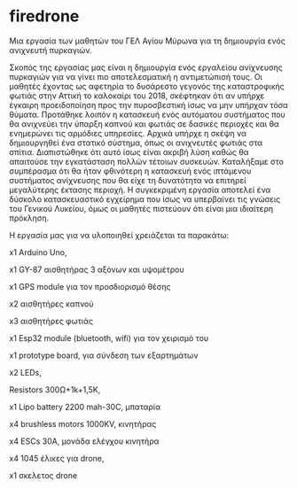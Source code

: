 # firedrone
Μια εργασία των μαθητών του ΓΕΛ Αγίου Μύρωνα για τη δημιουργία ενός ανιχνευτή πυρκαγιών.

Σκοπός της εργασίας μας είναι η δημιουργία ενός εργαλείου ανίχνευσης πυρκαγιών για να γίνει πιο αποτελεσματική η αντιμετώπισή τους.
Οι μαθητές έχοντας ως αφετηρία το δυσάρεστο γεγονός της καταστροφικής φωτιάς στην Αττική το καλοκαίρι του 2018, σκέφτηκαν ότι αν υπήρχε έγκαιρη προειδοποίηση προς την πυροσβεστική ίσως να μην υπήρχαν τόσα θύματα. 
Προτάθηκε λοιπόν η κατασκευή ενός αυτόματου συστήματος που θα ανιχνεύει την ύπαρξη καπνού και φωτιάς σε δασικές περιοχές και θα ενημερώνει τις αρμόδιες υπηρεσίες.
Αρχικά υπήρχε η σκέψη να δημιουργηθεί ένα στατικό σύστημα, όπως οι ανιχνευτές φωτιάς στα σπίτια. Διαπιστώθηκε ότι αυτό ίσως είναι ακριβή λύση καθώς θα απαιτούσε την εγκατάσταση πολλών τέτοιων συσκευών. 
Καταλήξαμε στο συμπέρασμα ότι θα ήταν φθινότερη η κατασκευή ενός ιπτάμενου συστήματος ανίχνευσης που θα είχε τη δυνατότητα να επιτηρεί μεγαλύτερης έκτασης περιοχή.
Η συγκεκριμένη εργασία αποτελεί ένα δύσκολο κατασκευαστικό εγχείρημα που ίσως να υπερβαίνει τις γνώσεις του Γενικού Λυκείου, όμως οι μαθητές πιστεύουν ότι είναι μια ιδιαίτερη πρόκληση.

Η εργασία μας για να υλοποιηθεί χρειάζεται τα παρακάτω:

x1 Arduino Uno,

x1 GY-87 αισθητήρας 3 αξόνων και υψομέτρου

x1 GPS module για τον προσδιορισμό θέσης

x2 αισθητήρες καπνού 

x3 αισθητήρες φωτιάς

x1 Esp32 module (bluetooth, wifi) για τον χειρισμό του

x1 prototype board, για σύνδεση των εξαρτημάτων

x2 LEDs, 

Resistors 300Ω+1k+1,5K,

x1 Lipo battery 2200 mah-30C, μπαταρία

x4 brushless motors 1000KV, κινητήρας

x4 ESCs 30A, μονάδα ελέγχου κινητήρα

x4 1045 έλικες για drone,

x1 σκελετος drone


